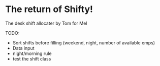 # The return of Shifty! 
The desk shift allocater by Tom for Mel
 
 TODO:
 * Sort shifts before filling (weekend, night, number of available emps)
 * Data input
 * night/morning rule
 * test the shift class
